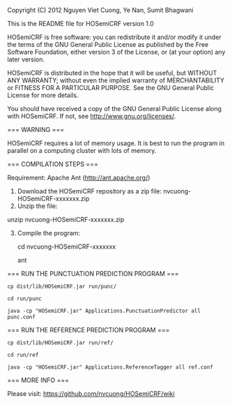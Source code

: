 Copyright (C) 2012 Nguyen Viet Cuong, Ye Nan, Sumit Bhagwani

This is the README file for HOSemiCRF version 1.0

HOSemiCRF is free software: you can redistribute it and/or modify
it under the terms of the GNU General Public License as published by
the Free Software Foundation, either version 3 of the License, or
(at your option) any later version.

HOSemiCRF is distributed in the hope that it will be useful,
but WITHOUT ANY WARRANTY; without even the implied warranty of
MERCHANTABILITY or FITNESS FOR A PARTICULAR PURPOSE. See the
GNU General Public License for more details.

You should have received a copy of the GNU General Public License
along with HOSemiCRF. If not, see <http://www.gnu.org/licenses/>.


=== WARNING ===

HOSemiCRF requires a lot of memory usage. It is best to run the program 
in parallel on a computing cluster with lots of memory.


=== COMPILATION STEPS ===

Requirement: Apache Ant (http://ant.apache.org/)

1. Download the HOSemiCRF repository as a zip file: nvcuong-HOSemiCRF-xxxxxxx.zip
2. Unzip the file:

unzip nvcuong-HOSemiCRF-xxxxxxx.zip

3. Compile the program:

    cd nvcuong-HOSemiCRF-xxxxxxx

    ant

    
=== RUN THE PUNCTUATION PREDICTION PROGRAM ===

    cp dist/lib/HOSemiCRF.jar run/punc/
    
    cd run/punc
    
    java -cp "HOSemiCRF.jar" Applications.PunctuationPredictor all punc.conf

    
=== RUN THE REFERENCE PREDICTION PROGRAM ===
    
    cp dist/lib/HOSemiCRF.jar run/ref/
    
    cd run/ref
    
    java -cp "HOSemiCRF.jar" Applications.ReferenceTagger all ref.conf

    
=== MORE INFO ===

Please visit: https://github.com/nvcuong/HOSemiCRF/wiki
